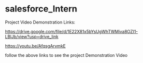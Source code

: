 # salesforce_Intern

Project Video Demonstration Links:

https://drive.google.com/file/d/1E22X81x5bYsUgWhTWMiva8OZI1-LBIJb/view?usp=drive_link

https://youtu.be/AfqsgArvmkE

follow the above links to see the project Demonstration Video
